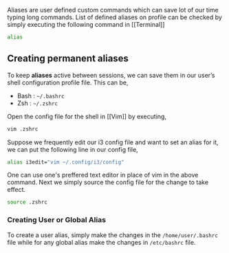 Aliases are user defined custom commands which can save lot of our time typing long commands. List of defined aliases on profile can be checked by simply executing the following command in [[Terminal]]
```bash
alias
```

## Creating permanent aliases 
To keep **aliases** active between sessions, we can save them in our user’s shell configuration profile file. This can be, 
- Bash : `~/.bashrc`
- Zsh : `~/.zshrc`

Open the config file for the shell in [[Vim]] by executing, 
```bash
vim .zshrc
```

Suppose we frequently edit our i3 config file and want to set an alias for it, we can put the following line in our config file, 
```bash 
alias i3edit="vim ~/.config/i3/config"
```

One can use one's preffered text editor in place of vim in the above command. Next we simply source the config file for the change to take effect. 
```bash
source .zshrc
```

### Creating User or Global Alias

To create a user alias, simply make the changes in the `/home/user/.bashrc` file while for any global alias make the changes in `/etc/bashrc` file. 
